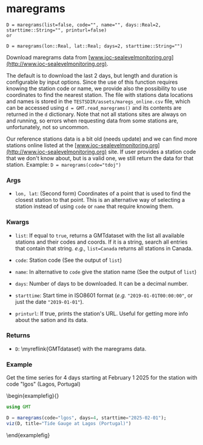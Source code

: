 # maregrams

```
D = maregrams(list=false, code="", name="", days::Real=2, starttime::String="", printurl=false)
or

D = maregrams(lon::Real, lat::Real; days=2, starttime::String="")
```

Download maregrams data from [www.ioc-sealevelmonitoring.org](http://www.ioc-sealevelmonitoring.org).

The default is to download the last 2 days, but length and duration is configurable by input options.
Since the use of this function requires knowing the station code or name, we provide also the possibility
to use coordinates to find the nearest station. The file with stations data locations and names is stored in
the `TESTSDIR/assets/maregs_online.csv` file, which can be accessed using `d = GMT.read_maregrams()` and its
contents are returned in the `d` dictionary. Note that not all stations sites are always on and running, so
errors when requesting data from some stations are, unfortunately, not so uncommon.

Our reference stations data is a bit old (needs update) and we can find more stations online listed at the
[www.ioc-sealevelmonitoring.org](http://www.ioc-sealevelmonitoring.org) site. If user provides a station code
that we don't know about, but is a valid one, we still return the data for that station. Example:
`D = maregrams(code="tdoj")`

### Args
- `lon, lat`: (Second form) Coordinates of a point that is used to find the closest station to that point.
   This is an alternative way of selecting a station instead of using `code` or `name` that require knowing them.

### Kwargs
- `list`: If equal to `true`, returns a GMTdataset with the list all available stations and their codes and coords.
   If it is a string, search all entries that contain that string. _e.g.,_ `list=Canada` returns all stations in Canada.

- `code`: Station code (See the output of `list`)

- `name`: In alternative to `code` give the station name (See the output of `list`)

- `days`: Number of days to be downloaded. It can be a decimal number.

- `starttime`: Start time in ISO8601 format (_e.g._ `"2019-01-01T00:00:00"`, or just the date `"2019-01-01"`).

- `printurl`: If true, prints the station's URL. Useful for getting more info about the sation and its data.

### Returns
- `D`: \myreflink{GMTdataset} with the maregrams data.

### Example

Get the time series for 4 days starting at February 1 2025 for the station with code "lgos" (Lagos, Portugal)

\begin{examplefig}{}
```julia
using GMT

D = maregrams(code="lgos", days=4, starttime="2025-02-01");
viz(D, title="Tide Gauge at Lagos (Portugal)")
```
\end{examplefig}
